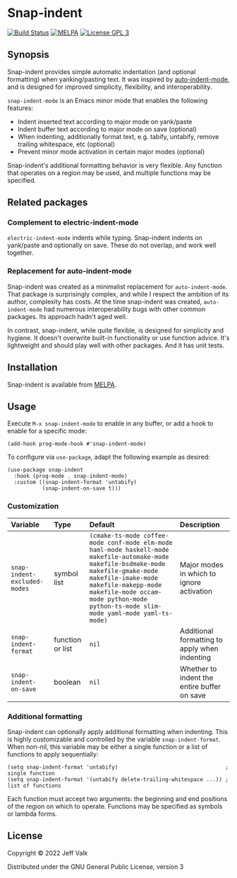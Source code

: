 # Snap-indent

[![Build Status](https://github.com/jeffvalk/snap-indent/actions/workflows/test.yml/badge.svg?branch=master)](https://github.com/jeffvalk/snap-indent/actions)
[![MELPA](https://melpa.org/packages/snap-indent-badge.svg)](https://melpa.org/#/snap-indent)
[![License GPL 3](https://img.shields.io/badge/license-GPL_3-green.svg)](http://www.gnu.org/licenses/gpl-3.0.txt)

## Synopsis

Snap-indent provides simple automatic indentation (and optional formatting) when yanking/pasting text. It was inspired by [auto-indent-mode](https://github.com/mattfidler/auto-indent-mode.el), and is designed for improved simplicity, flexibility, and interoperability.

`snap-indent-mode` is an Emacs minor mode that enables the following features:

- Indent inserted text according to major mode on yank/paste
- Indent buffer text according to major mode on save (optional)
- When indenting, additionally format text, e.g. tabify, untabify, remove trailing whitespace, etc (optional)
- Prevent minor mode activation in certain major modes (optional)

Snap-indent's additional formatting behavior is very flexible. Any function that operates on a region may be used, and multiple functions may be specified.

## Related packages

### Complement to electric-indent-mode

`electric-indent-mode` indents while typing. Snap-indent indents on yank/paste and optionally on save. These do not overlap, and work well together.

### Replacement for auto-indent-mode

Snap-indent was created as a minimalist replacement for `auto-indent-mode`. That package is surprisingly complex, and while I respect the ambition of its author, complexity has costs. At the time snap-indent was created, `auto-indent-mode` had numerous interoperability bugs with other common packages. Its approach hadn't aged well.

In contrast, snap-indent, while quite flexible, is designed for simplicity and hygiene. It doesn't overwrite built-in functionality or use function advice. It's lightweight and should play well with other packages. And it has unit tests.

## Installation

Snap-indent is available from [MELPA](https://melpa.org/). 

## Usage

Execute `M-x snap-indent-mode` to enable in any buffer, or add a hook to enable for a specific mode:

```elisp
(add-hook prog-mode-hook #'snap-indent-mode)
```

To configure via `use-package`, adapt the following example as desired:

```elisp
(use-package snap-indent
  :hook (prog-mode . snap-indent-mode)
  :custom ((snap-indent-format 'untabify)
           (snap-indent-on-save t)))
```

### Customization

| Variable                     | Type             | Default                                                                                                                                                                                                                                                                | Description                                   |
| :--------------------------- | :--------------- | :--------------------------------------------------------------------------------------------------------------------------------------------------------------------------------------------------------------------------------------------------------------------- | :-------------------------------------------- |
| `snap-indent-excluded-modes` | symbol list      | `(cmake-ts-mode coffee-mode conf-mode elm-mode haml-mode haskell-mode makefile-automake-mode makefile-bsdmake-mode makefile-gmake-mode makefile-imake-mode makefile-makepp-mode makefile-mode occam-mode python-mode python-ts-mode slim-mode yaml-mode yaml-ts-mode)` | Major modes in which to ignore activation     |
| `snap-indent-format`         | function or list | `nil`                                                                                                                                                                                                                                                                  | Additional formatting to apply when indenting |
| `snap-indent-on-save`        | boolean          | `nil`                                                                                                                                                                                                                                                                  | Whether to indent the entire buffer on save   |

### Additional formatting

Snap-indent can optionally apply additional formatting when indenting. This is highly customizable and controlled by the variable `snap-indent-format`. When non-nil, this variable may be either a single function or a list of functions to apply sequentially:

```elisp
(setq snap-indent-format 'untabify)                                  ; single function
(setq snap-indent-format '(untabify delete-trailing-whitespace ...)) ; list of functions
```

Each function must accept two arguments: the beginning and end positions of the region on which to operate. Functions may be specified as symbols or lambda forms.

## License

Copyright © 2022 Jeff Valk

Distributed under the GNU General Public License, version 3
